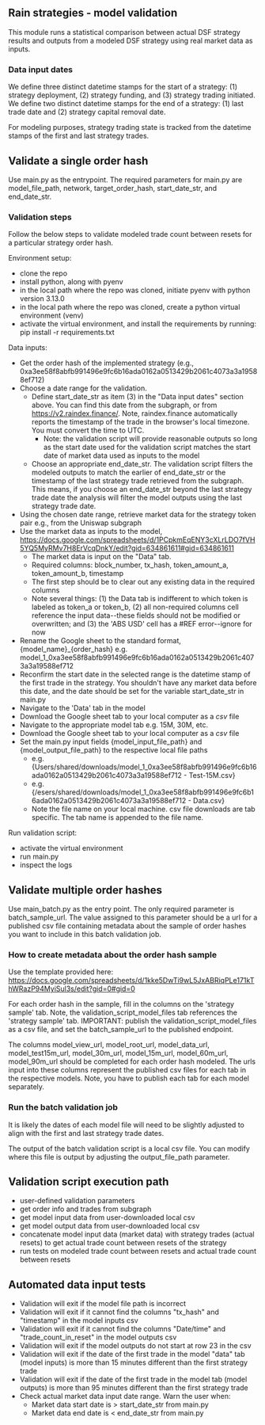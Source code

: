 ## Rain strategies - model validation

This module runs a statistical comparison between actual DSF strategy results and outputs from a modeled DSF strategy using real market data as inputs.

### Data input dates
We define three distinct datetime stamps for the start of a strategy: (1) strategy deployment, (2) strategy funding, and (3) strategy trading initiated. We define two distinct datetime stamps for the end of a strategy: (1) last trade date and (2) strategy capital removal date. 

For modeling purposes, strategy trading state is tracked from the datetime stamps of the first and last strategy trades.

## Validate a single order hash

Use main.py as the entrypoint. The required parameters for main.py are model_file_path, network, target_order_hash, start_date_str, and end_date_str.

### Validation steps
Follow the below steps to validate modeled trade count between resets for a particular strategy order hash. 

Environment setup:
- clone the repo
- install python, along with pyenv
- in the local path where the repo was cloned, initiate pyenv with python version 3.13.0
- in the local path where the repo was cloned, create a python virtual environment (venv)
- activate the virtual environment, and install the requirements by running: pip install -r requirements.txt

Data inputs:
- Get the order hash of the implemented strategy (e.g., 0xa3ee58f8abfb991496e9fc6b16ada0162a0513429b2061c4073a3a19588ef712)
- Choose a date range for the validation.
  - Define start_date_str as item (3) in the "Data input dates" section above. You can find this date from the subgraph, or from https://v2.raindex.finance/. Note, raindex.finance automatically reports the timestamp of the trade in the browser's local timezone. You must convert the time to UTC. 
    - Note: the validation script will provide reasonable outputs so long as the start date used for the validation script matches the start date of market data used as inputs to the model
  - Choose an appropriate end_date_str. The validation script filters the modeled outputs to match the earlier of end_date_str or the timestamp of the last strategy trade retrieved from the subgraph. This means, if you choose an end_date_str beyond the last strategy trade date the analysis will filter the model outputs using the last strategy trade date. 
- Using the chosen date range, retrieve market data for the strategy token pair e.g., from the Uniswap subgraph
- Use the market data as inputs to the model, https://docs.google.com/spreadsheets/d/1PCpkmEqENY3cXLrLDO7fVH5YQ5MyRMv7H8ErVcqDnkY/edit?gid=634861611#gid=634861611
  - The market data is input on the "Data" tab.
  - Required columns: block_number, tx_hash, token_amount_a, token_amount_b, timestamp
  - The first step should be to clear out any existing data in the required columns
  - Note several things: (1) the Data tab is indifferent to which token is labeled as token_a or token_b, (2) all non-required columns cell reference the input data--these fields should not be modified or overwritten; and (3) the 'ABS USD' cell has a #REF error--ignore for now
- Rename the Google sheet to the standard format, {model_name}_{order_hash} e.g. model_1_0xa3ee58f8abfb991496e9fc6b16ada0162a0513429b2061c4073a3a19588ef712
- Reconfirm the start date in the selected range is the datetime stamp of the first trade in the strategy. You shouldn't have any market data before this date, and the date should be set for the variable start_date_str in main.py
- Navigate to the 'Data' tab in the model
- Download the Google sheet tab to your local computer as a *csv* file
- Navigate to the appropriate model tab e.g. 15M, 30M, etc. 
- Download the Google sheet tab to your local computer as a *csv* file
- Set the main.py input fields {model_input_file_path} and {model_output_file_path} to the respective local file paths
   - e.g. {Users/shared/downloads/model_1_0xa3ee58f8abfb991496e9fc6b16ada0162a0513429b2061c4073a3a19588ef712  - Test-15M.csv}
   - e.g. {/esers/shared/downloads/model_1_0xa3ee58f8abfb991496e9fc6b16ada0162a0513429b2061c4073a3a19588ef712  - Data.csv}
   - Note the file name on your local machine. csv file downloads are tab specific. The tab name is appended to the file name.

Run validation script:
- activate the virtual environment
- run main.py
- inspect the logs

## Validate multiple order hashes

Use main_batch.py as the entry point. The only required parameter is batch_sample_url. The value assigned to this parameter should be a url for a published csv file containing metadata about the sample of order hashes you want to include in this batch validation job. 

### How to create metadata about the order hash sample

Use the template provided here: https://docs.google.com/spreadsheets/d/1kke5DwTi9wL5JxABRiqPLe171kThWRazP94MyiSul3s/edit?gid=0#gid=0

For each order hash in the sample, fill in the columns on the 'strategy sample' tab. Note, the validation_script_model_files tab references the 'strategy sample' tab. IMPORTANT: publish the validation_script_model_files as a csv file, and set the batch_sample_url to the published endpoint.  

The columns model_view_url, model_root_url, model_data_url, model_test15m_url, model_30m_url, model_15m_url, model_60m_url, model_90m_url should be completed for each order hash modeled. The urls input into these columns represent the published csv files for each tab in the respective models. Note, you have to publish each tab for each model separately. 



### Run the batch validation job

It is likely the dates of each model file will need to be slightly adjusted to align with the first and last strategy trade dates. 

The output of the batch validation script is a local csv file. You can modify where this file is output by adjusting the output_file_path parameter. 

## Validation script execution path
- user-defined validation parameters
- get order info and trades from subgraph
- get model input data from user-downloaded local csv
- get model output data from user-downloaded local csv
- concatenate model input data (market data) with strategy trades (actual resets) to get actual trade count between resets of the strategy
- run tests on modeled trade count between resets and actual trade count between resets

## Automated data input tests
- Validation will exit if the model file path is incorrect
- Validation will exit if it cannot find the columns "tx_hash" and "timestamp" in the model inputs csv
- Validation will exit if it cannot find the columns "Date/time" and "trade_count_in_reset" in the model outputs csv
- Validation will exit if the model outputs do not start at row 23 in the csv
- Validation will exit if the date of the first trade in the model "data" tab (model inputs) is more than 15 minutes different than the first strategy trade
- Validation will exit if the date of the first trade in the model tab (model outputs) is more than 95 minutes different than the first strategy trade
- Check actual market data input date range. Warn the user when:
  -  Market data start date is > start_date_str from main.py
  -  Market data end date is < end_date_str from main.py
